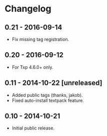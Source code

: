 # Changelog

## 0.21 - 2016-09-14

* Fix missing tag registration.

## 0.20 - 2016-09-12

* For Txp 4.6.0+ only.

## 0.11 - 2014-10-22 [unreleased]

* Added public tags (thanks, jakob).
* Fixed auto-install textpack feature.

## 0.10 - 2014-10-21

* Initial public release.
